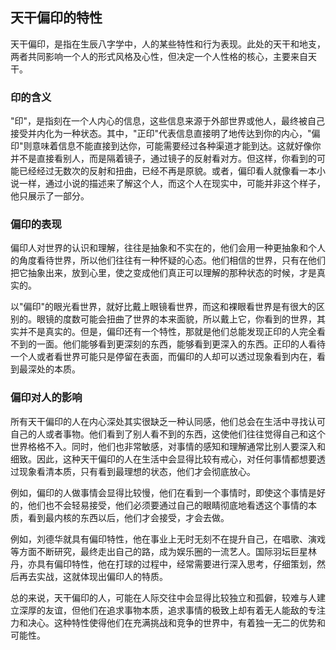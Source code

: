 ## 天干偏印的特性

天干偏印，是指在生辰八字学中，人的某些特性和行为表现。此处的天干和地支，两者共同影响一个人的形式风格及心性，但决定一个人性格的核心，主要来自天干。

### 印的含义

"印"，是指刻在一个人内心的信息，这些信息来源于外部世界或他人，最终被自己接受并内化为一种状态。其中，"正印"代表信息直接明了地传达到你的内心，"偏印"则意味着信息不能直接到达你，可能需要经过各种渠道才能到达。这就好像你并不是直接看别人，而是隔着镜子，通过镜子的反射看对方。但这样，你看到的可能已经经过无数次的反射和扭曲，已经不再是原貌。或者，偏印看人就像看一本小说一样，通过小说的描述来了解这个人，而这个人在现实中，可能并非这个样子，他只展示了一部分。

### 偏印的表现

偏印人对世界的认识和理解，往往是抽象和不实在的，他们会用一种更抽象和个人的角度看待世界，所以他们往往有一种怀疑的心态。他们相信的世界，只有在他们把它抽象出来，放到心里，使之变成他们真正可以理解的那种状态的时候，才是真实的。

以"偏印"的眼光看世界，就好比戴上眼镜看世界，而这和裸眼看世界是有很大的区别的。眼镜的度数可能会扭曲了世界的本来面貌，所以戴上它，你看到的世界，其实并不是真实的。但是，偏印还有一个特性，那就是他们总能发现正印的人完全看不到的一面。他们能够看到更深刻的东西，能够看到更深入的东西。正印的人看待一个人或者看世界可能只是停留在表面，而偏印的人却可以透过现象看到内在，看到最深处的本质。

### 偏印对人的影响

所有天干偏印的人在内心深处其实很缺乏一种认同感，他们总会在生活中寻找认可自己的人或者事物。他们看到了别人看不到的东西，这使他们往往觉得自己和这个世界格格不入。同时，他们也非常敏感，对事情的感知和理解通常比别人要深入和细致。因此，这种天干偏印的人在生活中会显得比较有戒心，对任何事情都想要透过现象看清本质，只有看到最理想的状态，他们才会彻底放心。

例如，偏印的人做事情会显得比较慢，他们在看到一个事情时，即使这个事情是好的，他们也不会轻易接受，他们必须要通过自己的眼睛彻底地看透这个事情的本质，看到最内核的东西以后，他们才会接受，才会去做。

例如，刘德华就具有偏印特性，他在事业上无时无刻不在提升自己，在唱歌、演戏等方面不断研究，最终走出自己的路，成为娱乐圈的一流艺人。国际羽坛巨星林丹，亦具有偏印特性，他在打球的过程中，经常需要进行深入思考，仔细策划，然后再去实战，这就体现出偏印人的特质。

总的来说，天干偏印的人，可能在人际交往中会显得比较独立和孤僻，较难与人建立深厚的友谊，但他们在追求事物本质，追求事情的极致上却有着无人能敌的专注力和决心。这种特性使得他们在充满挑战和竞争的世界中，有着独一无二的优势和可能性。